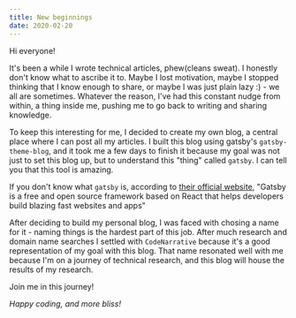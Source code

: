 ```yaml
---
title: New beginnings
date: 2020-02-20
---
```


Hi everyone!

It's been a while I wrote technical articles, phew(cleans sweat). I honestly don't know what to ascribe it to. Maybe I lost motivation, maybe I stopped thinking that I know enough to share, or maybe I was just plain lazy :) - we all are sometimes. Whatever the reason, I've had this constant nudge from within, a thing inside me, pushing me to go back to writing and sharing knowledge.

To keep this interesting for me, I decided to create my own blog, a central place where I can post all my articles. I built this blog using gatsby's `gatsby-theme-blog`, and it took me a few days to finish it because my goal was not just to set this blog up, but to understand this "thing" called `gatsby`. I can tell you that this tool is amazing.

If you don't know what `gatsby` is, according to [their official website](https://www.gatsbyjs.org/), "Gatsby is a free and open source framework based on React that helps developers build blazing fast websites and apps"

After deciding to build my personal blog, I was faced with chosing a name for it - naming things is the hardest part of this job. After much research and domain name searches I settled with `CodeNarrative` because it's a good representation of my goal with this blog. That name resonated well with me because I'm on a journey of technical research, and this blog will house the results of my research.

Join me in this journey!

_Happy coding, and more bliss!_
